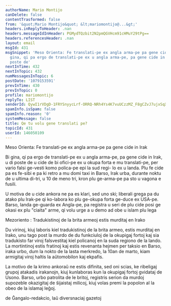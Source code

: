 ```yaml
---
authorName: Mario Montijo
canDelete: false
contentTrasformed: false
from: '&quot;Mario Montijo&quot; &lt;mariomontijo@...&gt;'
headers.inReplyToHeader: .nan
headers.messageIdInHeader: PGMydTQzbit2N2pmQGVHcm91cHMuY29tPg==
headers.referencesHeader: .nan
layout: email
msgId: 431
msgSnippet: 'Meso Orienta: Fe translati-pe ex angla arma-pe pa gene cide in Irak Bi
  gina, qi pa ergo de translati-pe ex u angla arma-pe, pa gene cide in Irak, u di
  poste de'
nextInTime: 432
nextInTopic: 432
numMessagesInTopic: 6
postDate: '1079153591'
prevInTime: 430
prevInTopic: 0
profile: mariomontijo
replyTo: LIST
senderId: QywI1rVDgD-1FRYSnyycLrf-ORRQ-NRh4Ys4K7vuUCzzMZ_F8gCZvJ7ujxSqXcBIYc4w_LGqhWdPahcGY5Jwzrmq7CF__pD4aIOipHvGyg
spamInfo.isSpam: false
spamInfo.reason: '0'
systemMessage: false
title: Qe tu volu gene translati pe?
topicId: 431
userId: 146050109
---
```


Meso Orienta: Fe translati-pe ex angla arma-pe pa gene cide in Irak

Bi gina, qi pa ergo de translati-pe ex u angla arma-pe, pa gene cide 
in Irak, u di poste de u cide de bi ofici-pe ex u okupa forta e mu 
translati-pe, per vario falsi ge-vesti komo polica-pe epi la sud regi-
lo ex u landa. Plu fe cide pa es fe-sibi e pa ki retro a mu domi taxi 
in Barso, Irak urba, durante noktu de u ultima di-tri, u 10 de meno 
tri, kron plu ge-arma-pe pa sto u vagona e fusili.

U motiva de u cide ankora ne pa es klari, sed uno ski; liberali grega 
pa du atako plu Irak-pe qi ko-labora ko plu ge-okupa forta ge-duce ex 
USA-pe. Barso, landa ge-guarda ex Angla-pe, pa registra u seri de plu 
cide posi ge okasi ex plu "ciaita" arme, qi volu urge a u demo ad obe 
u islam plu lega


Mezoriento : Tradukistinoj de la brita armeoj estis murditaj en Irako

Du virinoj, kiuj laboris kiel tradukistinoj de la brita armeo, estis 
murditaj en Irako, unu tago post la murdo de du funkciuloj de la 
okupigaj fortoj kaj sia tradukisto far viroj falsvestitaj kiel 
policanoj en la suda regiono de la lando. La mortintinoj estis 
fratinoj kaj estis revenanta hejmen per taksio en Barso, iraka urbo, 
dum la nokto de la lasta merkredo, la 10an de marto, kiam armigitaj 
viroj haltis la aŭtomobilon kaj ekpafis.

La motivo de la krimo ankoraŭ ne estis difinita, sed oni scias, ke 
ribeligaj grupoj atakadis irakanojn, kiuj kunlaboras kun la okupigaj 
fortoj gvidataj de Usono. Barso, urbo patrolita de le britoj, 
registris serion da murdoj supozeble okazigitaj de ŝijaistaj milicoj, 
kiuj volas premi la popolon al la obeo de la islamaj leĝoj.

de Ĝangalo-redakcio, laŭ diversnaciaj gazetoj



